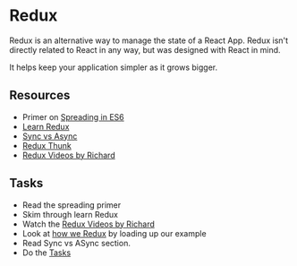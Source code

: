 # Redux

Redux is an alternative way to manage the state of a React App. Redux isn't directly related to React in any way, but was designed with React in mind.

It helps keep your application simpler as it grows bigger.

## Resources

* Primer on [Spreading in ES6](../../resources/spreading.js)
* [Learn Redux](https://github.com/dwyl/learn-redux)
* [Sync vs Async](https://github.com/z-dev/hacker-how-content/blob/master/content/web-developer/resources/terminology.md#synchronous--a-synchronous-sync--async)
* [Redux Thunk](https://github.com/gaearon/redux-thunk)
* [Redux Videos by Richard](https://www.youtube.com/playlist?list=PL7ahsr4elhyCoQhDtBuumDmEkVQ_-0qlj)

## Tasks

* Read the spreading primer
* Skim through learn Redux
* Watch the [Redux Videos by Richard](https://www.youtube.com/playlist?list=PL7ahsr4elhyCoQhDtBuumDmEkVQ_-0qlj)
* Look at [how we Redux](https://github.com/z-dev/react-seed/blob/master/src/containers/todoList/index.js) by loading up our example
* Read Sync vs ASync section.
* Do the [Tasks](../..//tasks/redux.md)

